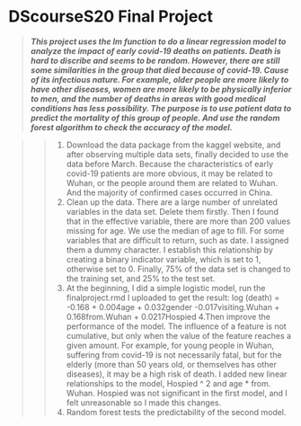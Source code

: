 DScourseS20 Final Project
===

>***This project uses the lm function to do a linear regression model to analyze the impact of early covid-19 deaths on patients. Death is hard to discribe and seems to be random. However, there are still some similarities in the group that 
died because of covid-19. Cause of its infectious nature. For example, older people are more likely to have other diseases, women are more likely to be physically inferior to men, and the number of deaths in areas with good medical conditions has less possibility. The purpose is to use patient data to predict the mortality of this group of people. And use the random forest algorithm to check the accuracy of the model.***

>>1. Download the data package from the kaggel website, and after observing multiple data sets, finally decided to use the data before March. Because the characteristics of early covid-19 patients are more obvious, it may be related to Wuhan, or 
the people around them are related to Wuhan. And the majority of confirmed cases occurred in China.
>>2. Clean up the data. There are a large number of unrelated variables in the data set. Delete them firstly. Then I found that in the effective variable, there are more than 200 values missing for age. We use the median of age to fill. For some variables that are difficult to return, such as date. I assigned them a dummy character. I establish this relationship by creating a binary indicator variable, which is set to 1, otherwise set to 0. Finally, 75% of the data set is changed to the training set, and 25% to the test set.
>>3. At the beginning, I did a simple logistic model, run the finalproject.rmd I uploaded to get the result:
log (death) = -0.168 + 0.004age + 0.032gender -0.017visiting.Wuhan + 0.168from.Wuhan + 0.0217Hospied
>>4.Then improve the performance of the model. The influence of a feature is not cumulative, but only when the value of 
the feature reaches a given amount. For example, for young people in Wuhan, suffering from covid-19 is not necessarily 
fatal, but for the elderly (more than 50 years old, or themselves has other diseases), it may be a high risk of death. 
I added new linear relationships to the model, Hospied ^ 2 and age * from. Wuhan. Hospied was not significant in the first model, and I felt unreasonable so I made this changes.
>>5. Random forest tests the predictability of the second model.

